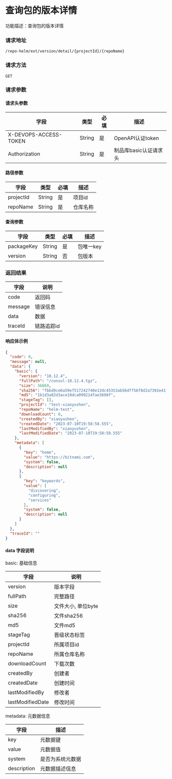 # 查询包的版本详情
功能描述：查询包的版本详情

### 请求地址
```
/repo-helm/ext/version/detail/{projectId}/{repoName}
```

### 请求方法
`GET`
### 请求参数

#### 请求头参数

| 字段                  | 类型   | 必填 | 描述                  |
| --------------------- | ------ | ---- | --------------------- |
| X-DEVOPS-ACCESS-TOKEN | String | 是   | OpenAPI认证token      |
| Authorization         | String | 是   | 制品库basic认证请求头 |

#### 路径参数

| 字段        | 类型     | 必填  | 描述         |
|-----------|--------|-----|------------|
| projectId | String | 是   | 项目id       |
| repoName  | String | 是   | 仓库名称       |

#### 查询参数

| 字段         | 类型     | 必填  | 描述     |
|------------|--------|-----|--------|
| packageKey | String | 是   | 包唯一key |
| version    | String | 否   | 包版本    |

### 返回结果

| 字段      | 说明     |
|---------|--------|
| code    | 返回码    |
| message | 错误信息   |
| data    | 数据     |
| traceId | 链路追踪id |

#### 响应体示例

```json
{
  "code": 0,
  "message": null,
  "data": {
    "basic": {
      "version": "10.12.4",
      "fullPath": "/consul-10.12.4.tgz",
      "size": 36869,
      "sha256": "fbbd9ce6a59ef517242740e13dc45353ab56dff56f8d2a7392e41f885df192dd",
      "md5": "1b1d3a82d3ace10dca099214fae3698f",
      "stageTag": [],
      "projectId": "test-xiaoyushen",
      "repoName": "helm-test",
      "downloadCount": 0,
      "createdBy": "xiaoyushen",
      "createdDate": "2023-07-10T19:58:58.555",
      "lastModifiedBy": "xiaoyushen",
      "lastModifiedDate": "2023-07-10T19:58:58.555"
    },
    "metadata": [
      {
        "key": "home",
        "value": "https://bitnami.com",
        "system": false,
        "description": null
      },
      {
        "key": "keywords",
        "value": [
          "discovering",
          "configuring",
          "services"
        ],
        "system": false,
        "description": null
      }
    ]
  },
  "traceId": ""
}
```

#### data 字段说明

basic: 基础信息

| 字段               | 说明           |
|------------------|--------------|
| version          | 版本字段         |
| fullPath         | 完整路径         |
| size             | 文件大小, 单位byte |
| sha256           | 文件sha256     |
| md5              | 文件md5        |
| stageTag         | 晋级状态标签       |
| projectId        | 所属项目id       |
| repoName         | 所属仓库名称       |
| downloadCount    | 下载次数         |
| createdBy        | 创建者          |
| createdDate      | 创建时间         |
| lastModifiedBy   | 修改者          |
| lastModifiedDate | 修改时间         |

metadata: 元数据信息

| 字段          | 描述       |
|-------------|----------|
| key         | 元数据键     |
| value       | 元数据值     |
| system      | 是否为系统元数据 |
| description | 元数据描述信息  |
